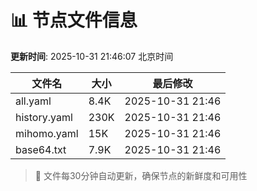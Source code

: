 # 📊 节点文件信息

**更新时间**: 2025-10-31 21:46:07 北京时间

| 文件名 | 大小 | 最后修改 |
|--------|------|----------|
| all.yaml | 8.4K | 2025-10-31 21:46 |
| history.yaml | 230K | 2025-10-31 21:46 |
| mihomo.yaml | 15K | 2025-10-31 21:46 |
| base64.txt | 7.9K | 2025-10-31 21:46 |

> 🔄 文件每30分钟自动更新，确保节点的新鲜度和可用性
